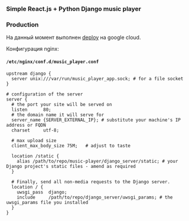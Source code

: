 ### Simple React.js + Python Django music player

### Production

На данный момент выполнен [deploy](http://34.77.191.34/) на google cloud.

Конфигурация nginx:

#### **`/etc/nginx/conf.d/music_player.conf`**
```
upstream django {
  server unix:///var/run/music_player_app.sock; # for a file socket
}

# configuration of the server
server {
  # the port your site will be served on
  listen      80;
  # the domain name it will serve for
  server_name {SERVER_EXTERNAL_IP}; # substitute your machine's IP address or FQDN
  charset     utf-8;

  # max upload size
  client_max_body_size 75M;   # adjust to taste

  location /static {
    alias /path/to/repo/music-player/django_server/static; # your Django project's static files - amend as required
  }

  # Finally, send all non-media requests to the Django server.
  location / {
    uwsgi_pass  django;
    include     /path/to/repo/django_server/uwsgi_params; # the uwsgi_params file you installed
  }
}
```

